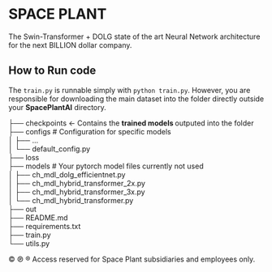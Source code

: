 # SPACE PLANT

The Swin-Transformer + DOLG state of the art Neural Network architecture for the next BILLION dollar company.

## How to Run code

The `train.py` is runnable simply with `python train.py`. However, you are responsible for downloading the main dataset into the folder directly outside your <b>SpacePlantAI</b> directory.

├── checkpoints <- Contains the <b>trained models </b> outputed into the folder<br/>
├── configs    # Configuration for specific models <br/>
│   ├── ... <br/>
│   └── default_config.py<br/>
├── loss<br/>
├── models   # Your pytorch model files currently not used <br/>
│   ├── ch_mdl_dolg_efficientnet.py<br/>
│   ├── ch_mdl_hybrid_transformer_2x.py<br/>
│   ├── ch_mdl_hybrid_transformer_3x.py<br/>
│   └── ch_mdl_hybrid_transformer.py<br/>
├── out<br/>
├── README.md<br/>
├── requirements.txt<br/>
├── train.py <br/>
└── utils.py<br/>

© ℗ ® Access reserved for Space Plant subsidiaries and employees only.

